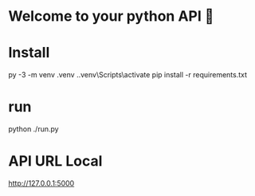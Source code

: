 # Welcome to your python API 👋

# Install
py -3 -m venv .venv
.\.venv\Scripts\activate
pip install -r requirements.txt

# run 
python ./run.py

# API URL Local
http://127.0.0.1:5000